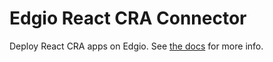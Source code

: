 # Edgio React CRA Connector

Deploy React CRA apps on Edgio. See [the docs](https://docs.edg.io/guides/react) for more info.
